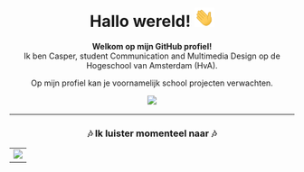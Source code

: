 <div align="center">
  <h1>Hallo wereld! <img src="./assets/hi.gif" width="35"></h1>
  <p><strong>Welkom op mijn GitHub profiel!</strong><br>
  Ik ben Casper, student Communication and Multimedia Design op de Hogeschool van Amsterdam (HvA).</p>
  <p>Op mijn profiel kan je voornamelijk school projecten verwachten.</p>
  <img src="./assets/gojo-satoru.gif">
  <hr>
  <h3>🎶 Ik luister momenteel naar 🎶</h3>
  <table> 
  <tr>
  <td>
  <a href="https://github.com/kittinan/spotify-github-profile"><img src="https://spotify-github-profile.vercel.app/api/view?uid=chaspyr&cover_image=true&theme=natemoo-re&bar_color=1362c9&bar_color_cover=false"></a>
  </td>
</div>
